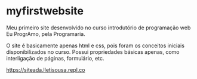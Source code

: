 # myfirstwebsite
Meu primeiro site desenvolvido no curso introdutório de programação web Eu ProgrAmo, pela Programaria.

O site é basicamente apenas html e css, pois foram os conceitos iniciais disponibilizados no curso. Possui propriedades básicas apenas, como interligação de páginas, formulário, etc.

https://siteada.lletisousa.repl.co
